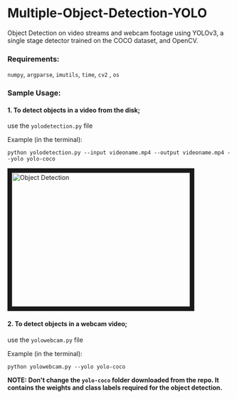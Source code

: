 # Multiple-Object-Detection-YOLO

Object Detection on video streams and webcam footage using YOLOv3, a single stage detector trained on the COCO dataset, and OpenCV.

### Requirements:
`numpy`, `argparse`, `imutils`, `time`, `cv2` , `os`

### Sample Usage:
#### 1. To detect objects in a video from the disk; 
use the `yolodetection.py` file

Example (in the terminal): 

`python yolodetection.py --input videoname.mp4 --output videoname.mp4 --yolo yolo-coco`

<a href="https://github.com/skhiearth/skhiearth.github.io/blob/master/images/timessquare.gif?raw=true" target="_blank">
<img src="https://github.com/skhiearth/skhiearth.github.io/blob/master/images/timessquare.gif?raw=true" 
alt="Object Detection" width="400" height="300" border="10" /></a>

#### 2. To detect objects in a webcam video; 
use the `yolowebcam.py` file

Example (in the terminal): 

`python yolowebcam.py --yolo yolo-coco`

**NOTE: Don't change the `yolo-coco` folder downloaded from the repo. It contains the weights and class labels required for the object detection.**
